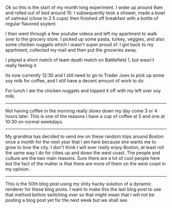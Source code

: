 Ok so this is the start of my month long experiment. I woke up around 9am and rolled out of bed around 10. I subsequently
took a shower, made a bowl of oatmeal (close to 2.5 cups) then finished off breakfast with a bottle of regular flavored
soylent.

I then went through a few youtube videos and left my apartment to walk over to the grocery store. I picked up some pasta,
turkey, veggies, and also some chicken nuggets which I wasn't super proud of. I got back to my apartment, collected my mail
and then put the groceries away.

I played a short match of team death match on Battlefield 1, but wasn't really feeling it.

Its now currently 12:30 and I still need to go to Trader Joes to pick up some soy milk for coffee, and I still have a decent
amount of work to do.

For lunch I ate the chicken nuggets and topped it off with my left over soy milk.

---

Not having coffee in the morning really slows down my day come 3 or 4 hours later. This is one of the reasons I have a cup of coffee at 5 and one at 10:30 on normal weekdays.


----

My grandma has decided to send me on these random trips around Boston once a month for the next year that I am here because
she wants me to grow to love the city. I don't think I will ever really enjoy Boston, at least not the same way I do
for cities up and down the west coast. The people and culture are the two main reasons. Sure there are a lot of cool
people here but the fact of the matter is that there are more of them on the west coast in my opinion.

----

This is the 50th blog post using my shity hacky solution of a dynamic renderer for these blog posts. I want to make this the last blog post to use that method before switching over so that might mean that I will not be posting a blog post yet for the next week but we shall see.

 
